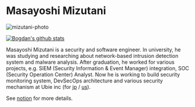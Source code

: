 # Masayoshi Mizutani

![mizutani-photo](https://user-images.githubusercontent.com/605953/71606352-7036c780-2bb3-11ea-92d9-a07a84da76a7.jpg)

<a href="https://github.com/anuraghazra/github-readme-stats">
  <img align="center" src="https://github-readme-stats.anuraghazra1.vercel.app/api?username=m-mizutani&show_icons=true&include_all_commits=true&count_private=true" alt="Bogdan's github stats" />
</a>

Masayoshi Mizutani is a security and software engineer. In university, he was studying and researching about network-based intrusion detection system and malware analysis. After graduation, he worked for various projects, e.g. SIEM (Security Information & Event Manager) integration, SOC (Security Operation Center) Analyst. Now he is working to build security monitoring system, DevSecOps architecture and various security mechanism at Ubie inc (for <a href="https://ubie.app/">jp</a> / <a href="https://ubiehealth.com/">us</a>).

See [notion](https://smoggy-crayon-889.notion.site/MIZUTANI-Masayoshi-8500321ae41a434d81fb32194c67d9cc) for more details.

